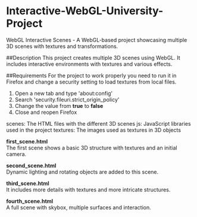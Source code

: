 # Interactive-WebGL-University-Project
WebGL Interactive Scenes - A WebGL-based project showcasing multiple 3D scenes with textures and transformations.

##Description
This project creates multiple 3D scenes using WebGL. It includes interactive environments with textures and various effects.

##Requirements
For the project to work properly you need to run it in Firefox and change a security setting to load textures from local files. 

1. Open a new tab and type 'about:config'
2. Search 'security.fileuri.strict_origin_policy'
3. Change the value from **true** to **false**
4. Close and reopen Firefox

scenes: The HTML files with the different 3D scenes
js: JavaScript libraries used in the project
textures: The images used as textures in 3D objects

**first_scene.html**  
The first scene shows a basic 3D structure with textures and an initial camera. 

**second_scene.html**  
Dynamic lighting and rotating objects are added to this scene.

**third_scene.html**  
It includes more details with textures and more intricate structures.

**fourth_scene.html**  
A full scene with skybox, multiple surfaces and interaction.
